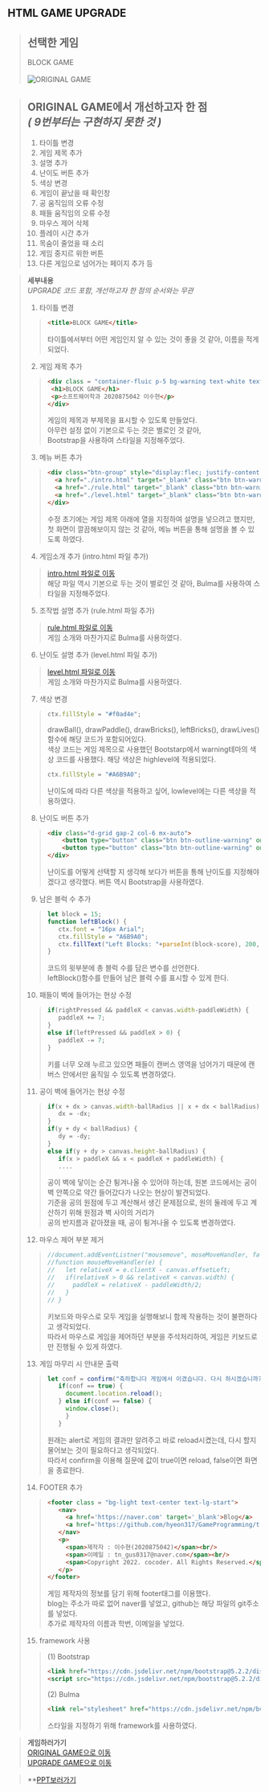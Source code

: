 ## HTML GAME UPGRADE

> **선택한 게임**
> -----------
> BLOCK GAME<br><br>
> ![ORIGINAL GAME](https://user-images.githubusercontent.com/101097019/202085982-7365a0c5-baf9-4e43-af81-bbe0ebf14b60.png)

> **ORIGINAL GAME에서 개선하고자 한 점**<br>
> *( 9번부터는 구현하지 못한 것 )*
> ------------
> 1. 타이틀 변경
> 2. 게임 제목 추가
> 3. 설명 추가
> 4. 난이도 버튼 추가
> 5. 색상 변경
> 6. 게임이 끝났을 때 확인창
> 7. 공 움직임의 오류 수정
> 8. 패들 움직임의 오류 수정
> 9. 마우스 제어 삭제
> 10. 플레이 시간 추가
> 11. 목숨이 줄었을 때 소리
> 12. 게임 중지르 위한 버튼
> 13. 다른 게임으로 넘어가는 페이지 추가
> 등


> **세부내용**<br>
> *UPGRADE 코드 포함, 개선하고자 한 점의 순서와는 무관*<br>
> 1. 타이틀 변경
>>```html
>><title>BLOCK GAME</title>
>>```
>> 타이틀에서부터 어떤 게임인지 알 수 있는 것이 좋을 것 같아, 이름을 적게 되었다.
> 2. 게임 제목 추가
>>```html
>><div class = "container-fluic p-5 bg-warning text-white text-center">
>>  <h1>BLOCK GAME</h1>
>>  <p>소프트웨어학과 2020875042 이수현</p>
>></div>
>>```
>> 게임의 제목과 부제목을 표시할 수 있도록 만들었다. <br>아무런 설정 없이 기본으로 두는 것은 별로인 것 같아, <br>Bootstrap을 사용하여 스타일을 지정해주었다.
> 3. 메뉴 버튼 추가
>> ```html
>> <div class="btn-group" style="display:flec; justify-content: center;" >
>>   <a href="./intro.html" target="_blank" class="btn btn-warning active" aria-current="page">게임 소개</a>
>>   <a href="./rule.html" target="_blank" class="btn btn-warning">조작법</a>
>>   <a href="./level.html" target="_blank" class="btn btn-warning">난이도</a>
>> </div>
>> ```
>> 수정 초기에는 게임 제목 아래에 열을 지정하여 설명을 넣으려고 했지만, <br>첫 화면이 깔끔해보이지 않는 것 같아, 메뉴 버튼을 통해 설명을 볼 수 있도록 하였다.
> 4. 게임소개 추가 (intro.html 파일 추가)
>> [intro.html 파일로 이동](https://github.com/hyeon317/GameProgramming/blob/main/1116%20html%20project/intro.html)<br>
>> 해당 파일 역시 기본으로 두는 것이 별로인 것 같아, Bulma를 사용하여 스타일을 지정해주었다.
> 5. 조작법 설명 추가 (rule.html 파일 추가)
>> [rule.html 파일로 이동](https://github.com/hyeon317/GameProgramming/blob/main/1116%20html%20project/rule.html)<br>
>> 게임 소개와 마찬가지로 Bulma를 사용하였다.
> 6. 난이도 설명 추가 (level.html 파일 추가)
>> [level.html 파일로 이동](https://github.com/hyeon317/GameProgramming/blob/main/1116%20html%20project/level.html)<br>
>> 게임 소개와 마찬가지로 Bulma를 사용하였다.
> 7. 색상 변경
>> ```js
>> ctx.fillStyle = "#f0ad4e";
>> ```
>> drawBall(), drawPaddle(), drawBricks(), leftBricks(), drawLives() 함수에 해당 코드가 포함되어있다.<br>색상 코드는 게임 제목으로 사용했던 Bootstarp에서 warning테마의 색상 코드를 사용했다. 해당 색상은 highlevel에 적용되었다.
>> ```js
>> ctx.fillStyle = "#A6B9A0";
>> ```
>> 난이도에 따라 다른 색상을 적용하고 싶어, lowlevel에는 다른 색상을 적용하였다.
> 8. 난이도 버튼 추가
>>```html
>> <div class="d-grid gap-2 col-6 mx-auto">
>>     <button type="button" class="btn btn-outline-warning" onclick = "lowlevel()">난이도 하</button>
>>     <button type="button" class="btn btn-outline-warning" onclick = "highlevel()">난이도 상</button>
>> </div>
>> ```
>> 난이도를 어떻게 선택할 지 생각해 보다가 버튼을 통해 난이도를 지정해야겠다고 생각했다. 버튼 역시 Bootstrap을 사용하였다.
> 9. 남은 블럭 수 추가
>> ```js
>> let block = 15;
>> function leftBlock() {
>>    ctx.font = "16px Arial";
>>    ctx.fillStyle = "A6B9A0";
>>    ctx.fillText("Left Blocks: "+parseInt(block-score), 200, 20);
>> }
>> ```
>> 코드의 윗부분에 총 블럭 수를 담은 변수를 선언한다. <br>leftBlock()함수를 만들어 남은 블럭 수를 표시할 수 있게 한다.
> 10. 패들이 벽에 들어가는 현상 수정
>> ```js
>> if(rightPressed && paddleX < canvas.width-paddleWidth) {
>>    paddleX += 7;
>> }
>> else if(leftPressed && paddleX > 0) {
>>    paddleX -= 7;
>> }
>> ```
>> 키를 너무 오래 누르고 있으면 패들이 캔버스 영역을 넘어가기 때문에 캔버스 안에서만 움직일 수 있도록 변경하였다.
> 11. 공이 벽에 들어가는 현상 수정
>> ```js
>> if(x + dx > canvas.width-ballRadius || x + dx < ballRadius) {
>>    dx = -dx;
>> }
>> if(y + dy < ballRadius) {
>>    dy = -dy;
>> }
>> else if(y + dy > canvas.height-ballRadius) {
>>    if(x > paddleX && x < paddleX + paddleWidth) {
>>    ....
>> ```
>> 공이 벽에 닿이는 순간 튕겨나올 수 있어야 하는데, 원본 코드에서는 공이 벽 안쪽으로 약간 들어갔다가 나오는 현상이 발견되었다.<br>기준을 공의 원점에 두고 계산해서 생긴 문제점으로, 원의 둘레에 두고 계산하기 위해 원점과 벽 사이의 거리가<br>공의 반지름과 같아졌을 때, 공이 튕겨나올 수 있도록 변경하였다.
> 12. 마우스 제어 부분 제거
>> ```js
>> //document.addEventListner("mousemove", moseMoveHandler, false);
>> //function mouseMoveHandler(e) {
>> //   let relativeX = e.clientX - canvas.offsetLeft;
>> //   if(relativeX > 0 && relativeX < canvas.width) {
>> //     paddleX = relativeX - paddleWidth/2;
>> //   }
>> // }
>> ```
>> 키보드와 마우스로 모두 게임을 실행해보니 함께 작용하는 것이 불편하다고 생각되었다. <br>따라서 마우스로 게임을 제어하던 부분을 주석처리하여, 게임은 키보드로만 진행될 수 있게 하였다.
> 13. 게임 마무리 시 안내문 출력
>> ```js
>> let conf = confirm("축하합니다 게임에서 이겼습니다. 다시 하시겠습니까?");
>>    if(conf == true) {
>>      document.location.reload();
>>    } else if(conf == false) {
>>      window.close();
>>      }
>>    }
>> ```
>> 원래는 alert로 게임의 결과만 알려주고 바로 reload시켰는데, 다시 할지 물어보는 것이 필요하다고 생각되었다.<br>따라서 confirm을 이용해 질문에 값이 true이면 reload, false이면 화면을 종료한다.
> 14. FOOTER 추가
>> ```html
>> <footer class = "bg-light text-center text-lg-start">
>>    <nav>
>>      <a href='https://naver.com' target='_blank'>Blog</a>
>>      <a href='https://github.com/hyeon317/GameProgramming/tree/main/1116%20html%20project' target='_blank'>Github</a>
>>    </nav>
>>    <p>
>>      <span>제작자 : 이수현(2020875042)</span><br/>
>>      <span>이메일 : tn_gus0317@naver.com</span><br/>
>>      <span>Copyright 2022. cocoder. All Rights Reserved.</span>
>>    </p>
>> </footer>
>> ```
>> 게임 제작자의 정보를 담기 위해 footer태그를 이용했다.<br>blog는 주소가 따로 없어 naver를 넣었고, github는 해당 파일의 git주소를 넣었다.<br>추가로 제작자의 이름과 학번, 이메일을 넣었다.
> 15. framework 사용
>> (1) Bootstrap
>> ```html
>> <link href="https://cdn.jsdelivr.net/npm/bootstrap@5.2.2/dist/css/bootstrap.min.css" rel="stylesheet">
>> <script src="https://cdn.jsdelivr.net/npm/bootstrap@5.2.2/dist/js/bootstrap.bundle.min.js"></script>
>> ```
>> (2) Bulma
>> ```html
>> <link rel="stylesheet" href="https://cdn.jsdelivr.net/npm/bulma@0.9.4/css/bulma.min.css">
>> ```
>> 스타일을 지정하기 위해 framework를 사용하였다.

> **게임하러가기**<br>
> [ORIGINAL GAME으로 이동](https://hyeon317.github.io/original_html.github.io/)<br>
> [UPGRADE GAME으로 이동](https://hyeon317.github.io/html_project.github.io/)

> **[PPT보러가기](https://github.com/hyeon317/GameProgramming/blob/main/1116%20html%20project/%EA%B2%8C%EC%9E%84%ED%94%84%EB%A1%9C%EA%B7%B8%EB%9E%98%EB%B0%8D%20-%20HTML.pdf)
